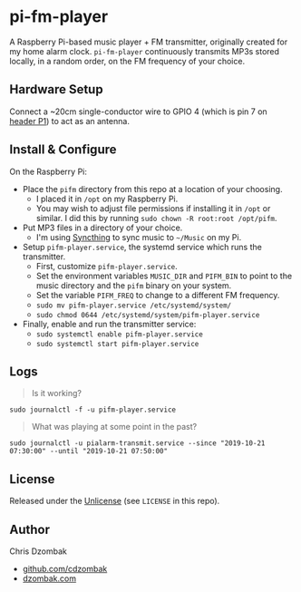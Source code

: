 # pi-fm-player

A Raspberry Pi-based music player + FM transmitter, originally created for my home alarm clock. `pi-fm-player` continuously transmits MP3s stored locally, in a random order, on the FM frequency of your choice.

## Hardware Setup

Connect a ~20cm single-conductor wire to GPIO 4 (which is pin 7 on [header P1](http://elinux.org/RPi_Low-level_peripherals#General_Purpose_Input.2FOutput_.28GPIO.29)) to act as an antenna.

## Install & Configure

On the Raspberry Pi:

- Place the `pifm` directory from this repo at a location of your choosing.
  - I placed it in `/opt` on my Raspberry Pi.
  - You may wish to adjust file permissions if installing it in `/opt` or similar. I did this by running `sudo chown -R root:root /opt/pifm`.
- Put MP3 files in a directory of your choice.
  - I'm using [Syncthing](https://syncthing.net) to sync music to `~/Music` on my Pi.
- Setup `pifm-player.service`, the systemd service which runs the transmitter.
  - First, customize `pifm-player.service`.
  - Set the environment variables `MUSIC_DIR` and `PIFM_BIN` to point to the music directory and the `pifm` binary on your system.
  - Set the variable `PIFM_FREQ` to change to a different FM frequency.
  - `sudo mv pifm-player.service /etc/systemd/system/`
  - `sudo chmod 0644 /etc/systemd/system/pifm-player.service`
- Finally, enable and run the transmitter service:
  - `sudo systemctl enable pifm-player.service`
  - `sudo systemctl start pifm-player.service`

## Logs

> Is it working?

```shell
sudo journalctl -f -u pifm-player.service
```

> What was playing at some point in the past?

```shell
sudo journalctl -u pialarm-transmit.service --since "2019-10-21 07:30:00" --until "2019-10-21 07:50:00"
```

## License

Released under the [Unlicense](https://choosealicense.com/licenses/unlicense/) (see `LICENSE` in this repo).

## Author

Chris Dzombak
- [github.com/cdzombak](https://www.github.com/cdzombak)
- [dzombak.com](https://www.dzombak.com)

